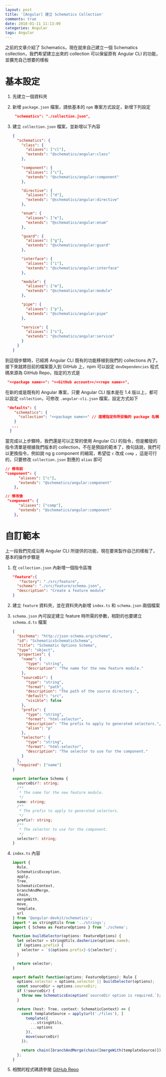```yaml
---
layout: post
title: '[Angular] 建立 Schematics Collection'
comments: true
date: 2018-01-11 11:13:09
categories: Angular
tags: Angular
---
```


之前的文章介紹了 Schematics，現在就來自己建立一個 Schematics collection，我們希望建立出來的 collection 可以保留原有 Angular CLI 的功能，並擴充自己想要的樣板

<!-- more -->

# 基本設定

1. 先建立一個資料夾

2. 新增 `package.json` 檔案，請依基本的 `npm` 專案方式設定，新增下列設定

   ```json
    "schematics": "./collection.json",
   ```

3. 建立 `collection.json` 檔案，並新增以下內容

   ```json
   {
     "schematics": {
       "class": {
         "aliases": ["cl"],
         "extends": "@schematics/angular:class"
       },

       "component": {
         "aliases": ["c"],
         "extends": "@schematics/angular:component"
       },

       "directive": {
         "aliases": ["d"],
         "extends": "@schematics/angular:directive"
       },

       "enum": {
         "aliases": ["e"],
         "extends": "@schematics/angular:enum"
       },

       "guard": {
         "aliases": ["g"],
         "extends": "@schematics/angular:guard"
       },

       "interface": {
         "aliases": ["i"],
         "extends": "@schematics/angular:interface"
       },

       "module": {
         "aliases": ["m"],
         "extends": "@schematics/angular:module"
       },

       "pipe": {
         "aliases": ["p"],
         "extends": "@schematics/angular:pipe"
       },

       "service": {
         "aliases": ["s"],
         "extends": "@schematics/angular:service"
       }
     }
   }
   ```

到這個步驟時，已經將 Angular CLI 既有的功能移植到我們的 collections 內了。接下來就將目前的檔案簽入到 GitHub 上，npm 可以設定 `devDependencies` 程式碼來源為 GitHub Repo，指定的方式是

```json
 "<<package name>>": "<<GitHub account>>/<<repo name>>",
```

在新的或是既有的 Angular 專案，只要 Angular CLI 版本是在 1.4 版以上，都可以設定 `collection`，可修改 `.angular-cli.json` 檔案，設定方式如下

```json
 "defaults": {    
    "schematics": {
      "collection": "<<package name>>" // 這裡指定你所安裝的 package 名稱
    }
   ...
  }
```

當完成以上步驟時，我們還是可以正常的使用 Angular CLI 的指令，但是觸發的指令清單是根據我們版本的 collection，不在是預設的範本了，換句話說，我們可以更換指令，例如說 ng g component 的縮寫，希望從 `c` 改成 `comp` ，這是可行的，只要修改 `collection.json` 對應的 `alias` 即可

```json
// 修改前
"component": {
      "aliases": ["c"],
      "extends": "@schematics/angular:component"
    },

// 修改後
 "component": {
      "aliases": ["comp"],
      "extends": "@schematics/angular:component"
    },
```

# 自訂範本

上一段我們完成沿用 Angular CLI 所提供的功能，現在要來製作自己的樣板了，基本的操作步驟是

1. 在 `collection.json` 內新增一個指令區塊

   ```json
   "feature":{
      "factory": "./src/feature",
     "schema": "./src/feature/schema.json",
     "description": "Create a feature module"
   }
   ```

2. 建立 `feature` 資料夾，並在資料夾內新增 `index.ts` 和 `schema.json` 兩個檔案

3. `schema.json` 內可設定建立 feature 時所需的參數，相對的也要建立 `schema.d.ts` 檔案

   ```json
   {
     "$schema": "http://json-schema.org/schema",
     "id": "SchematicsSchematicSchema",
     "title": "Schematic Options Schema",
     "type": "object",
     "properties": {
       "name": {
         "type": "string",
         "description": "The name for the new feature module."
       },
       "sourceDir": {
         "type": "string",
         "format": "path",
         "description": "The path of the source directory.",
         "default": "src",
         "visible": false
       },
       "prefix": {
         "type": "string",
         "format": "html-selector",
         "description": "The prefix to apply to generated selectors.",
         "alias": "p"
       },
       "selector": {
         "type": "string",
         "format": "html-selector",
         "description": "The selector to use for the component."
       }
     },
     "required": ["name"]
   }

   ```

   ```typescript
   export interface Schema {
     sourceDir?: string;
     /**
      * The name for the new feature module.
      */
     name: string;
     /**
      * The prefix to apply to generated selectors.
      */
     prefix?: string;
     /**
      * The selector to use for the component.
      */
     selector?: string;
   }

   ```

4. `index.ts` 內容

   ```typescript
   import {
     Rule,
     SchematicsException,
     apply,
     Tree,
     SchematicContext,
     branchAndMerge,
     chain,
     mergeWith,
     move,
     template,
     url
   } from '@angular-devkit/schematics';
   import * as stringUtils from '../strings';
   import { Schema as FeatureOptions } from './schema';

   function buildSelector(options: FeatureOptions) {
     let selector = stringUtils.dasherize(options.name);
     if (options.prefix) {
       selector = `${options.prefix}-${selector}`;
     }

     return selector;
   }

   export default function(options: FeatureOptions): Rule {
     options.selector = options.selector || buildSelector(options);
     const sourceDir = options.sourceDir;
     if (!sourceDir) {
       throw new SchematicsException(`sourceDir option is required.`);
     }

     return (host: Tree, context: SchematicContext) => {
       const templateSource = apply(url('./files'), [
         template({
           ...stringUtils,
           ...options
         }),
         move(sourceDir)
       ]);

       return chain([branchAndMerge(chain([mergeWith(templateSource)]))])(host, context);
     };
   }

   ```

5. 相關的程式碼請參閱 [GitHub Repo](https://github.com/chgc/demo-schematics)


